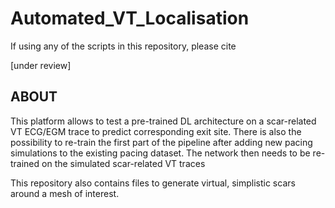 # Automated_VT_Localisation

If using any of the scripts in this repository, please cite

[under review]

## ABOUT

This platform allows to test a pre-trained DL architecture on a scar-related VT ECG/EGM trace to predict corresponding exit site. There is also the possibility to re-train the first part of the pipeline after adding new pacing simulations to the existing pacing dataset. The network then needs to be re-trained on the simulated scar-related VT traces

This repository also contains files to generate virtual, simplistic scars around a mesh of interest.
